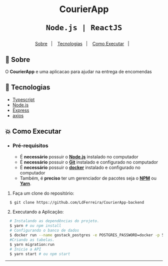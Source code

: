 <h1 align="center">
    CourierApp

    Node.js | ReactJS
</h1>


<p align="center">
  <a href="#bookmark-sobre">Sobre</a>&nbsp;&nbsp;&nbsp;|&nbsp;&nbsp;&nbsp;
  <a href="#rocket-tecnologias">Tecnologias</a>&nbsp;&nbsp;&nbsp;|&nbsp;&nbsp;&nbsp;
  <a href="#boom-como-executar">Como Executar</a>&nbsp;&nbsp;&nbsp;|&nbsp;&nbsp;&nbsp;
</p>


## :bookmark: Sobre

O **CourierApp** e uma aplicacao para ajudar na entrega de encomendas

## :rocket: Tecnologias

-  [Typescript](https://www.typescriptlang.org/)
-  [Node.js](https://nodejs.org/en/)
-  [Express](https://expressjs.com/)
-  [axios](https://github.com/axios/axios)

## :boom: Como Executar

- ### **Pré-requisitos**

  - É **necessário** possuir o **[Node.js](https://nodejs.org/en/)** instalado no computador
  - É **necessário** possuir o **[Git](https://git-scm.com/)** instalado e configurado no computador
  - É **necessário** possuir o **[docker](https://www.docker.com/)** instalado e configurado no computador
  - Também, é **preciso** ter um gerenciador de pacotes seja o **[NPM](https://www.npmjs.com/)** ou **[Yarn](https://yarnpkg.com/)**.

1. Faça um clone do repositório:

```sh
  $ git clone https://github.com/LdFerreira/CourierApp-backend
```

2. Executando a Aplicação:

```sh
  # Instalando as dependências do projeto.
  $ yarn # ou npm install
  # Configurando o banco de dados
  $ docker run --name gostack_postgres -e POSTGRES_PASSWORD=docker -p 5432:5432 -d postgres
  #Criando as tabelas.
  $ yarn migration:run
  # Inicie a API
  $ yarn start # ou npm start

```




---
